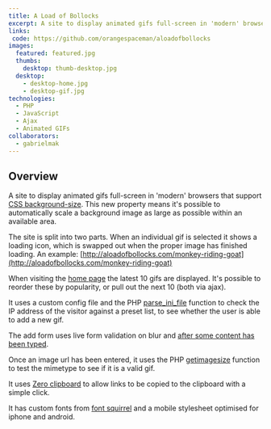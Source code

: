 ```yaml
---
title: A Load of Bollocks
excerpt: A site to display animated gifs full-screen in 'modern' browsers
links:
 code: https://github.com/orangespaceman/aloadofbollocks
images:
  featured: featured.jpg
  thumbs:
    desktop: thumb-desktop.jpg
  desktop:
    - desktop-home.jpg
    - desktop-gif.jpg
technologies:
  - PHP
  - JavaScript
  - Ajax
  - Animated GIFs
collaborators:
  - gabrielmak
---
```


## Overview

A site to display animated gifs full-screen in 'modern' browsers that support [CSS background-size](https://developer.mozilla.org/en/CSS/background-size).  This new property means it's possible to automatically scale a background image as large as possible within an available area.

The site is split into two parts.  When an individual gif is selected it shows a loading icon, which is swapped out when the proper image has finished loading.  An example: [http://aloadofbollocks.com/monkey-riding-goat](http://aloadofbollocks.com/monkey-riding-goat)

When visiting the [home page](http://aloadofbollocks.com) the latest 10 gifs are displayed.  It's possible to reorder these by popularity, or pull out the next 10 (both via ajax).

It uses a custom config file and the PHP [parse_ini_file](http://php.net/manual/en/function.parse-ini-file.php) function to check the IP address of the visitor against a preset list, to see whether the user is able to add a new gif.

The add form uses live form validation on blur and [after some content has been typed](http://narf.pl/jquery-typing/).

Once an image url has been entered, it uses the PHP [getimagesize](http://php.net/manual/en/function.getimagesize.php) function to test the mimetype to see if it is a valid gif.

It uses [Zero clipboard](http://code.google.com/p/zeroclipboard/) to allow links to be copied to the clipboard with a simple click.

It has custom fonts from [font squirrel](http://www.fontsquirrel.com/) and a mobile stylesheet optimised for iphone and android.

